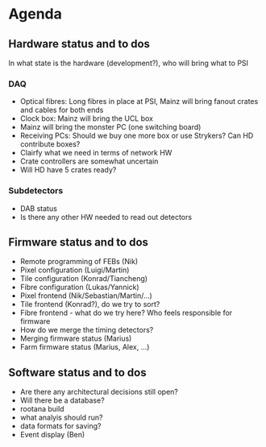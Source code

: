 # Agenda

## Hardware status and to dos

In what state is the hardware (development?), who will bring what to PSI

### DAQ
* Optical fibres: Long fibres in place at PSI, Mainz will bring fanout crates and cables for both ends
* Clock box: Mainz will bring the UCL box
* Mainz will bring the monster PC (one switching board)
* Receiving PCs: Should we buy one more box or use Strykers? Can HD contribute boxes?
* Clairfy what we need in terms of network HW
* Crate controllers are somewhat uncertain
* Will HD have 5 crates ready?

### Subdetectors
* DAB status
* Is there any other HW needed to read out detectors

## Firmware status and to dos
* Remote programming of FEBs (Nik)
* Pixel configuration (Luigi/Martin)
* Tile configuration (Konrad/Tiancheng)
* Fibre configuration (Lukas/Yannick)
* Pixel frontend (Nik/Sebastian/Martin/...)
* Tile frontend (Konrad?), do we try to sort?
* Fibre frontend - what do we try here? Who feels responsible for firmware
* How do we merge the timing detectors?
* Merging firmware status (Marius)
* Farm firmware status (Marius, Alex, ...)

## Software status and to dos
* Are there any architectural decisions still open?
* Will there be a database?
* rootana build
* what analyis should run?
* data formats for saving?
* Event display (Ben)